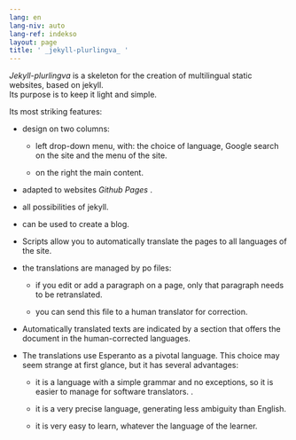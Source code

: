 ```yaml
---
lang: en
lang-niv: auto
lang-ref: indekso
layout: page
title: ' _jekyll-plurlingva_ '
---
```


 _Jekyll-plurlingva_ is a skeleton for the creation of multilingual static websites, based on jekyll.  
Its purpose is to keep it light and simple.

Its most striking features:

 * design on two columns:


   * left drop-down menu, with: the choice of language, Google search on the site and the menu of the site.


   * on the right the main content.


 * adapted to websites _Github Pages_ .


 * all possibilities of jekyll.


 * can be used to create a blog.


 * Scripts allow you to automatically translate the pages to all languages ​​of the site.


 * the translations are managed by po files:


   * if you edit or add a paragraph on a page, only that paragraph needs to be retranslated.


   * you can send this file to a human translator for correction.


 * Automatically translated texts are indicated by a section that offers the document in the human-corrected languages.


 * The translations use Esperanto as a pivotal language. This choice may seem strange at first glance, but it has several advantages:


   * it is a language with a simple grammar and no exceptions, so it is easier to manage for software translators. .


   * it is a very precise language, generating less ambiguity than English.


   * it is very easy to learn, whatever the language of the learner.




